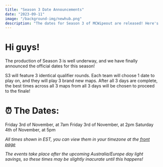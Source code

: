 ```yaml
---
title: "Season 3 Date Announcements"
date: "2023-09-11"
image: "/background-img/newhub.png"
description: "The dates for Season 3 of MCWipeout are released! Here's what you need to know"
---
```

# Hi guys!

The production of Season 3 is well underway, and we have finally announced the official dates for this season!

S3 will feature 3 identical qualifier rounds. Each team will choose 1 date to play on, and they will play 3 brand new maps. After all 3 days are complete, the best times across all 3 maps from all 3 days will be chosen to proceed to the finale!

# ⏰ The Dates:

Friday 3rd of November, at 7am
Friday 3rd of November, at 2pm
Saturday 4th of November, at 5pm

*All times shown in EST, you can view them in your timezone at the [front page](https://www.mcwipeout.com/)*

*The events take place after the upcoming Australia/Europe day light savings, so these times may be slightly inacurate until this happens!*